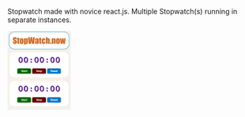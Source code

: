 Stopwatch made with novice react.js.
Multiple Stopwatch(s) running in separate instances.



<img src="react-stopwatch.PNG" width="128"/>
